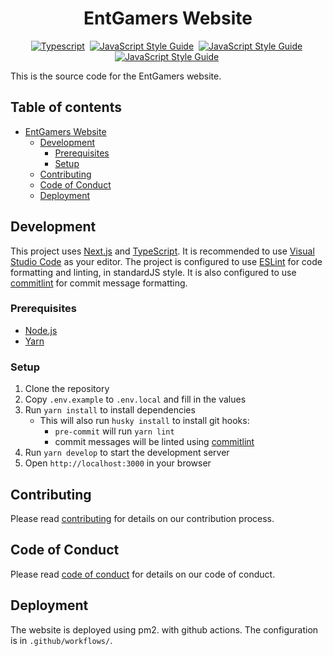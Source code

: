 <div style="text-align:center">

# EntGamers Website

[![Typescript](https://img.shields.io/badge/typescript-3178C6?style=flat&logo=TypeScript&logoColor=white)][typescript]&nbsp;
[![JavaScript Style Guide](https://img.shields.io/badge/standardJS-f3df49?style=flat&logo=JavaScript&logoColor=000)][standardjs]&nbsp;
[![JavaScript Style Guide](https://img.shields.io/badge/commitlint-000000?style=flat&logo=commitlint&logoColor=white)][commitlint]&nbsp;
[![JavaScript Style Guide](https://img.shields.io/badge/eslint-4B32C3?style=flat&logo=ESLint&logoColor=white)][eslint]&nbsp;

</div>

This is the source code for the EntGamers website.

<h2>Table of contents</h2>

- [EntGamers Website](#entgamers-website)
  - [Development](#development)
    - [Prerequisites](#prerequisites)
    - [Setup](#setup)
  - [Contributing](#contributing)
  - [Code of Conduct](#code-of-conduct)
  - [Deployment](#deployment)


## Development

This project uses [Next.js][nextjs] and [TypeScript][typescript]. It is recommended to use [Visual Studio Code][vsc] as your editor. The project is configured to use [ESLint][eslint] for code formatting and linting, in standardJS style. It is also configured to use [commitlint][commitlint] for commit message formatting.

### Prerequisites

- [Node.js][nodejs]
- [Yarn][yarn]

### Setup

1. Clone the repository
2. Copy `.env.example` to `.env.local` and fill in the values
3. Run `yarn install` to install dependencies
   - This will also run `husky install` to install git hooks:
     - `pre-commit` will run `yarn lint`
     - commit messages will be linted using [commitlint][commitlint]
4. Run `yarn develop` to start the development server
5. Open `http://localhost:3000` in your browser

## Contributing

Please read [contributing](CONTRIBUTING.md) for details on our contribution process.

## Code of Conduct

Please read [code of conduct](CODE_OF_CONDUCT.md) for details on our code of conduct.

## Deployment

The website is deployed using pm2. with github actions. The configuration is in `.github/workflows/`.


[nodejs]: https://nodejs.org/en/
[typescript]: https://www.typescriptlang.org/
[standardjs]: https://standardjs.com
[commitlint]: https://commitlint.js.org/
[eslint]: https://eslint.org/
[nextjs]: https://nextjs.org/
[vsc]: https://code.visualstudio.com/
[yarn]: https://yarnpkg.com/en/
[pm2]: https://pm2.keymetrics.io/
[nginx]: https://nginx.org/en/
